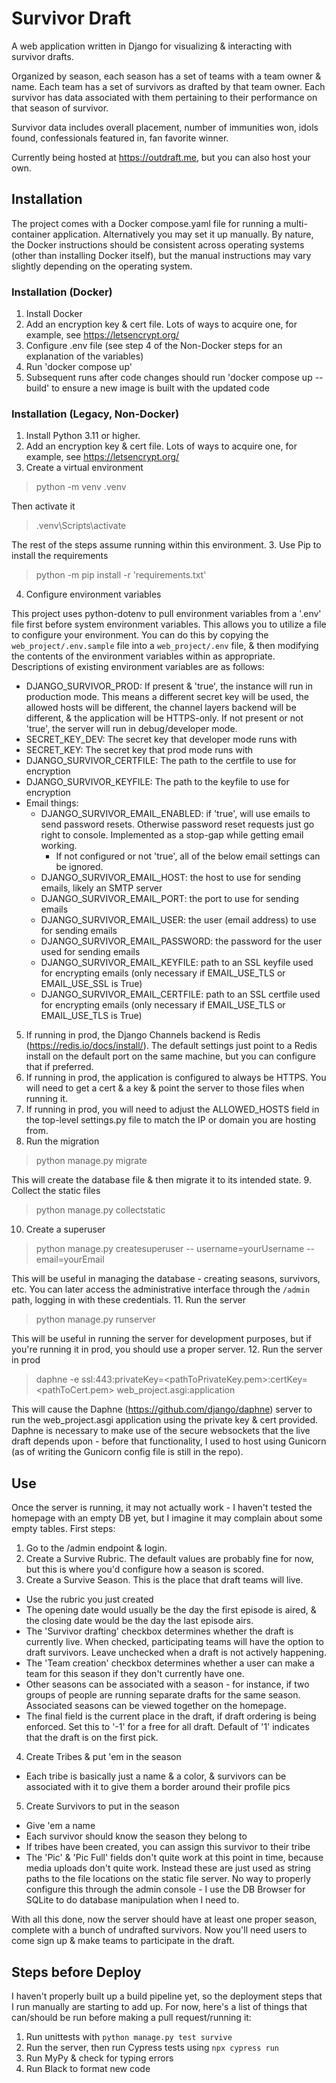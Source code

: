 # Survivor Draft

A web application written in Django for visualizing & interacting with survivor drafts.

Organized by season, each season has a set of teams with a team owner & name. Each team has a set of survivors as drafted by that team owner. Each survivor has data associated with them pertaining to their performance on that season of survivor.

Survivor data includes overall placement, number of immunities won, idols found, confessionals featured in, fan favorite winner.

Currently being hosted at https://outdraft.me, but you can also host your own.
## Installation
The project comes with a Docker compose.yaml file for running a multi-container application. Alternatively you may set it up manually. By nature, the Docker instructions should be consistent across operating systems (other than installing Docker itself), but the manual instructions may vary slightly depending on the operating system.

### Installation (Docker)
1. Install Docker
2. Add an encryption key & cert file. Lots of ways to acquire one, for example, see https://letsencrypt.org/
3. Configure .env file (see step 4 of the Non-Docker steps for an explanation of the variables)
4. Run 'docker compose up'
5. Subsequent runs after code changes should run 'docker compose up --build' to ensure a new image is built with the updated code

### Installation (Legacy, Non-Docker)

1. Install Python 3.11 or higher.
2. Add an encryption key & cert file. Lots of ways to acquire one, for example, see https://letsencrypt.org/
3. Create a virtual environment
  > python -m venv .venv
  
  Then activate it
  
  > .venv\Scripts\activate
  
  The rest of the steps assume running within this environment.
3. Use Pip to install the requirements
  > python -m pip install -r 'requirements.txt'
4. Configure environment variables
  
  This project uses python-dotenv to pull environment variables from a '.env' file first before system environment variables. This allows you to utilize a file to configure your environment. You can do this by copying the `web_project/.env.sample` file into a `web_project/.env` file, & then modifying the contents of the environment variables within as appropriate. Descriptions of existing environment variables are as follows:
  * DJANGO_SURVIVOR_PROD: If present & 'true', the instance will run in production mode. This means a different secret key will be used, the allowed hosts will be different, the channel layers backend will be different, & the application will be HTTPS-only. If not present or not 'true', the server will run in debug/developer mode.
  * SECRET_KEY_DEV: The secret key that developer mode runs with
  * SECRET_KEY: The secret key that prod mode runs with
  * DJANGO_SURVIVOR_CERTFILE: The path to the certfile to use for encryption
  * DJANGO_SURVIVOR_KEYFILE: The path to the keyfile to use for encryption
  * Email things:
    * DJANGO_SURVIVOR_EMAIL_ENABLED: if 'true', will use emails to send password resets. Otherwise password reset requests just go right to console. Implemented as a stop-gap while getting email working.
      * If not configured or not 'true', all of the below email settings can be ignored.
    * DJANGO_SURVIVOR_EMAIL_HOST: the host to use for sending emails, likely an SMTP server
    * DJANGO_SURVIVOR_EMAIL_PORT: the port to use for sending emails
    * DJANGO_SURVIVOR_EMAIL_USER: the user (email address) to use for sending emails
    * DJANGO_SURVIVOR_EMAIL_PASSWORD: the password for the user used for sending emails
    * DJANGO_SURVIVOR_EMAIL_KEYFILE: path to an SSL keyfile used for encrypting emails (only necessary if EMAIL_USE_TLS or EMAIL_USE_SSL is True)
    * DJANGO_SURVIVOR_EMAIL_CERTFILE: path to an SSL certfile used for encrypting emails (only necessary if EMAIL_USE_TLS or EMAIL_USE_TLS is True)
5. If running in prod, the Django Channels backend is Redis (https://redis.io/docs/install/). The default settings just point to a Redis install on the default port on the same machine, but you can configure that if preferred.
6. If running in prod, the application is configured to always be HTTPS. You will need to get a cert & a key & point the server to those files when running it.
7. If running in prod, you will need to adjust the ALLOWED_HOSTS field in the top-level settings.py file to match the IP or domain you are hosting from.
8. Run the migration
  > python manage.py migrate

This will create the database file & then migrate it to its intended state.
9. Collect the static files
  > python manage.py collectstatic
10. Create a superuser
  > python manage.py createsuperuser -- username=yourUsername --email=yourEmail
  
  This will be useful in managing the database - creating seasons, survivors, etc. You can later access the administrative interface through the `/admin` path, logging in with these credentials. 
11. Run the server
  > python manage.py runserver
  
  This will be useful in running the server for development purposes, but if you're running it in prod, you should use a proper server.
12. Run the server in prod
  > daphne -e ssl:443:privateKey=<pathToPrivateKey.pem>:certKey=<pathToCert.pem> web_project.asgi:application
  
  This will cause the Daphne (https://github.com/django/daphne) server to run the web_project.asgi application using the private key & cert provided. Daphne is necessary to make use of the secure websockets that the live draft depends upon - before that functionality, I used to host using Gunicorn (as of writing the Gunicorn config file is still in the repo).

## Use
Once the server is running, it may not actually work - I haven't tested the homepage with an empty DB yet, but I imagine it may complain about some empty tables. First steps:
1. Go to the /admin endpoint & login.
2. Create a Survive Rubric. The default values are probably fine for now, but this is where you'd configure how a season is scored.
3. Create a Survive Season. This is the place that draft teams will live.
  * Use the rubric you just created
  * The opening date would usually be the day the first episode is aired, & the closing date would be the day the last episode airs.
  * The 'Survivor drafting' checkbox determines whether the draft is currently live. When checked, participating teams will have the option to draft survivors. Leave unchecked when a draft is not actively happening.
  * The 'Team creation' checkbox determines whether a user can make a team for this season if they don't currently have one.
  * Other seasons can be associated with a season - for instance, if two groups of people are running separate drafts for the same season. Associated seasons can be viewed together on the homepage.
  * The final field is the current place in the draft, if draft ordering is being enforced. Set this to '-1' for a free for all draft. Default of '1' indicates that the draft is on the first pick.
4. Create Tribes & put 'em in the season
  * Each tribe is basically just a name & a color, & survivors can be associated with it to give them a border around their profile pics
5. Create Survivors to put in the season
  * Give 'em a name
  * Each survivor should know the season they belong to
  * If tribes have been created, you can assign this survivor to their tribe
  * The 'Pic' & 'Pic Full' fields don't quite work at this point in time, because media uploads don't quite work. Instead these are just used as string paths to the file locations on the static file server. No way to properly configure this through the admin console - I use the DB Browser for SQLite to do database manipulation when I need to.

With all this done, now the server should have at least one proper season, complete with a bunch of undrafted survivors. Now you'll need users to come sign up & make teams to participate in the draft.

## Steps before Deploy
I haven't properly built up a build pipeline yet, so the deployment steps that I run manually are starting to add up. For now, here's a list of things that can/should be run before making a pull request/running it:
1. Run unittests with `python manage.py test survive`
2. Run the server, then run Cypress tests using `npx cypress run`
3. Run MyPy & check for typing errors
4. Run Black to format new code
